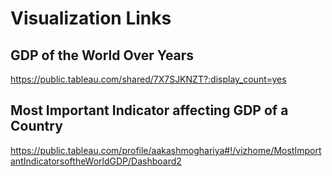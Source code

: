 # Visualization Links

## GDP of the World Over Years
https://public.tableau.com/shared/7X7SJKNZT?:display_count=yes

## Most Important Indicator affecting GDP of a Country
https://public.tableau.com/profile/aakashmoghariya#!/vizhome/MostImportantIndicatorsoftheWorldGDP/Dashboard2